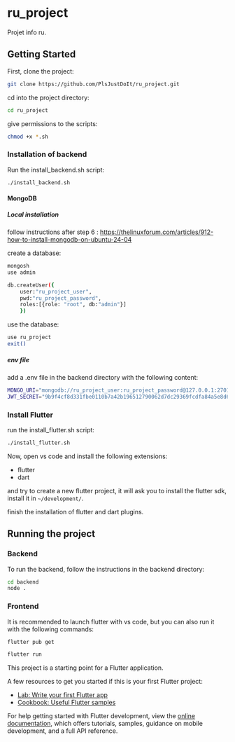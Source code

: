# ru_project

Projet info ru.

## Getting Started

First, clone the project:


```bash
git clone https://github.com/PlsJustDoIt/ru_project.git
```

cd into the project directory:

```bash
cd ru_project
```

give permissions to the scripts:

```bash
chmod +x *.sh
```



### Installation of backend

Run the install_backend.sh script:

```bash
./install_backend.sh
```

#### MongoDB

##### Local installation



<!-- ##### Create a database

```bash
mongosh
use admin
```
 -->

follow instructions after step 6 : https://thelinuxforum.com/articles/912-how-to-install-mongodb-on-ubuntu-24-04

create a database:

```bash
mongosh
use admin
```

```bash
db.createUser({
    user:"ru_project_user",
    pwd:"ru_project_password",
    roles:[{role: "root", db:"admin"}]
    })
```
use the database:

```bash
use ru_project
exit()
```

##### env file
add a .env file in the backend directory with the following content:

```bash
MONGO_URI="mongodb://ru_project_user:ru_project_password@127.0.0.1:27017/ru_project?authSource=ru_project"
JWT_SECRET="9b9f4cf8d331fbe0110b7a42b196512790062d7dc29369fcdfa84a5e8d6301c8"
```


### Install Flutter

run the install_flutter.sh script:

```bash
./install_flutter.sh
```

Now, open vs code and install the following extensions:
- flutter
- dart

and try to create a new flutter project, it will ask you to install the flutter sdk, install it in `~/development/`.

finish the installation of flutter and dart plugins.


## Running the project

### Backend

To run the backend, follow the instructions in the backend directory:
```bash
cd backend
node .
```

### Frontend

It is recommended to launch flutter with vs code, but you can also run it with the following commands:

```bash
flutter pub get
```

```bash
flutter run
```


This project is a starting point for a Flutter application.

A few resources to get you started if this is your first Flutter project:

- [Lab: Write your first Flutter app](https://docs.flutter.dev/get-started/codelab)
- [Cookbook: Useful Flutter samples](https://docs.flutter.dev/cookbook)

For help getting started with Flutter development, view the
[online documentation](https://docs.flutter.dev/), which offers tutorials,
samples, guidance on mobile development, and a full API reference.

